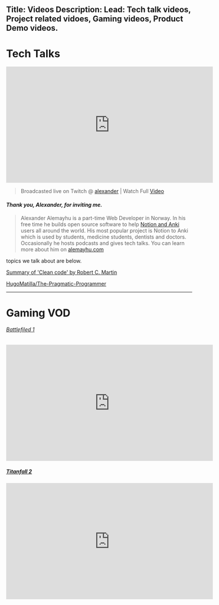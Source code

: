 Title: Videos
Description:
Lead: Tech talk videos,  Project related vidoes, Gaming videos, Product Demo videos.
---
# Tech Talks

<iframe width="560" 
        height="315" 
        src="https://www.youtube.com/embed/pYNaJIyNABQ" 
        frameborder="0" 
        allow="accelerometer; autoplay; clipboard-write; encrypted-media; gyroscope; picture-in-picture" 
        allowfullscreen>
</iframe>


> Broadcasted live on Twitch @ [alexander](https://www.twitch.tv/alexanderalemayhu​)
| Watch Full [Video](https://www.youtube.com/watch?v=kq_gKy6Iz1I&t=0s) 

#### ***Thank you, Alexander, for inviting me.***

>Alexander Alemayhu is a part-time Web Developer in Norway. In his free time he builds open source software to help [Notion and Anki](https://notion2anki.alemayhu.com/) users all around the world. His most popular project is Notion to Anki which is used by students, medicine students, dentists and doctors.
Occasionally he hosts podcasts and gives tech talks. You can learn more about him on [alemayhu.com](https://alemayhu.com/)

topics we talk about are below.

[Summary of 'Clean code' by Robert C. Martin](https://gist.github.com/wojteklu/73c6914cc446146b8b533c0988cf8d29)

[HugoMatilla/The-Pragmatic-Programmer](https://github.com/HugoMatilla/The-Pragmatic-Programmer)

___

# Gaming VOD
###### [Battlefiled 1](https://en.wikipedia.org/wiki/Battlefield_1)
 <iframe width="560"
         height="315"
         frameborder="0"
         allow="accelerometer; autoplay; clipboard-write; encrypted-media; gyroscope; picture-in-picture"
         allowfullscreen
         src="https://www.youtube.com/embed/9i2LVL4i55w">
</iframe>

##### [Titanfall 2](https://en.wikipedia.org/wiki/Titanfall_2)
 <iframe width="560"
         height="315"
         frameborder="0"
         allow="accelerometer; autoplay; clipboard-write; encrypted-media; gyroscope; picture-in-picture"
         allowfullscreen
         src="https://www.youtube.com/embed/apFeD14LeUc">
</iframe>





<!-- <p><iframe style="display:inline-block; height: 2622px" frameborder="0" scrolling="no" src="https://www.youtube.com/watch?v=9i2LVL4i55w" width="100%"></iframe></p>

 <iframe width="420" height="315" frameborder="0" allowfullscreen scrolling="no" 
src="https://www.youtube.com/watch?v=9i2LVL4i55w">
</iframe> -->

